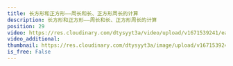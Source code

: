 ```yaml
---
title: 长方形和正方形——周长和长、正方形周长的计算
description: 长方形和正方形——周长和长、正方形周长的计算
position: 29
video: https://res.cloudinary.com/dtysyyt3a/video/upload/v1671539241/easymath/3年级上/07单元长方形和正方形/rctn1aclpmtorkjzp4cy.mp4
video_additional: 
thumbnail: https://res.cloudinary.com/dtysyyt3a/image/upload/v1671539244/easymath/3年级上/07单元长方形和正方形/t0hznouos9xstrfgy5ah.png
is_free: False
---
```

